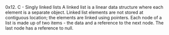 0x12. C - Singly linked lists A linked list is a linear data structure where each element is a separate object. Linked list elements are not stored at contiguous location; the elements are linked using pointers. Each node of a list is made up of two items - the data and a reference to the next node. The last node has a reference to null.
